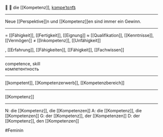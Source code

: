 🧠 🔴 die [[Kompetenz]], [kɔmpeˈtɛnt͡s](https://youglish.com/pronounce/Kompetenz/german)

---
Neue [[Perspektive]]n und [[Kompetenz]]en sind immer ein Gewinn.

---
= [[Fähigkeit]], [[Fertigkeit]], [[Eignung]]
≈ [[Qualifikation]], [[Kenntnisse]], [[Vermögen]]
≠ [[Inkompetenz]], [[Unfähigkeit]]

, [[Erfahrung]], [[Fähigkeiten]], [[Fähigkeit]], [[Fachwissen]]


---
competence, skill  
компетентность

---
[[kompetent]], [[Kompetenzerwerb]], [[Kompetenzbereich]]

---
[[Kompetenz]]


---
N: die [[Kompetenz]], die [[Kompetenzen]]
A: die [[Kompetenz]], die [[Kompetenzen]]
G: der [[Kompetenz]], der [[Kompetenzen]]
D: der [[Kompetenz]], den [[Kompetenzen]]

#Feminin 